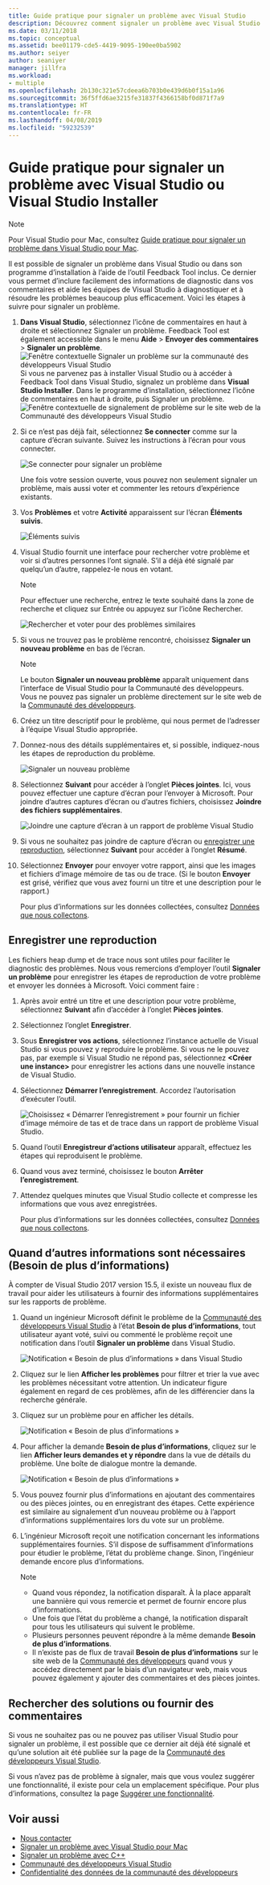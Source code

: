 ```yaml
---
title: Guide pratique pour signaler un problème avec Visual Studio
description: Découvrez comment signaler un problème avec Visual Studio.
ms.date: 03/11/2018
ms.topic: conceptual
ms.assetid: bee01179-cde5-4419-9095-190ee0ba5902
ms.author: seiyer
author: seaniyer
manager: jillfra
ms.workload:
- multiple
ms.openlocfilehash: 2b130c321e57cdeea6b703b0e439d6b0f15a1a96
ms.sourcegitcommit: 36f5ffd6ae3215fe31837f4366158bf0d871f7a9
ms.translationtype: HT
ms.contentlocale: fr-FR
ms.lasthandoff: 04/08/2019
ms.locfileid: "59232539"
---
```

# <a name="how-to-report-a-problem-with-visual-studio-or-visual-studio-installer"></a>Guide pratique pour signaler un problème avec Visual Studio ou Visual Studio Installer

> [!NOTE]
> Pour Visual Studio pour Mac, consultez [Guide pratique pour signaler un problème dans Visual Studio pour Mac](/visualstudio/mac/report-a-problem).

Il est possible de signaler un problème dans Visual Studio ou dans son programme d’installation à l’aide de l’outil Feedback Tool inclus. Ce dernier vous permet d’inclure facilement des informations de diagnostic dans vos commentaires et aide les équipes de Visual Studio à diagnostiquer et à résoudre les problèmes beaucoup plus efficacement. Voici les étapes à suivre pour signaler un problème.

1. **Dans Visual Studio**, sélectionnez l’icône de commentaires en haut à droite et sélectionnez Signaler un problème. Feedback Tool est également accessible dans le menu **Aide** > **Envoyer des commentaires** > **Signaler un problème**.
![Fenêtre contextuelle Signaler un problème sur la communauté des développeurs Visual Studio](media/vsfeedbackentry.png) Si vous ne parvenez pas à installer Visual Studio ou à accéder à Feedback Tool dans Visual Studio, signalez un problème dans **Visual Studio Installer**.  Dans le programme d’installation, sélectionnez l’icône de commentaires en haut à droite, puis Signaler un problème.
![Fenêtre contextuelle de signalement de problème sur le site web de la Communauté des développeurs Visual Studio](media/installer.png)

1. Si ce n’est pas déjà fait, sélectionnez **Se connecter** comme sur la capture d’écran suivante. Suivez les instructions à l’écran pour vous connecter.

   ![Se connecter pour signaler un problème](../ide/media/sign-in-new-ux.png)

   Une fois votre session ouverte, vous pouvez non seulement signaler un problème, mais aussi voter et commenter les retours d’expérience existants.

1. Vos **Problèmes** et votre **Activité** apparaissent sur l’écran **Éléments suivis**.

   ![Éléments suivis](../ide/media/items-i-follow.png)

1. Visual Studio fournit une interface pour rechercher votre problème et voir si d’autres personnes l’ont signalé. S’il a déjà été signalé par quelqu’un d’autre, rappelez-le nous en votant.
   > [!NOTE]
   > Pour effectuer une recherche, entrez le texte souhaité dans la zone de recherche et cliquez sur Entrée ou appuyez sur l’icône Rechercher.

   ![Rechercher et voter pour des problèmes similaires](../ide/media/search-and-vote.png)

1. Si vous ne trouvez pas le problème rencontré, choisissez **Signaler un nouveau problème** en bas de l’écran.

   > [!NOTE]
   > Le bouton **Signaler un nouveau problème** apparaît uniquement dans l’interface de Visual Studio pour la Communauté des développeurs. Vous ne pouvez pas signaler un problème directement sur le site web de la [Communauté des développeurs](https://developercommunity.visualstudio.com/).

1. Créez un titre descriptif pour le problème, qui nous permet de l’adresser à l’équipe Visual Studio appropriée.

1. Donnez-nous des détails supplémentaires et, si possible, indiquez-nous les étapes de reproduction du problème.

   ![Signaler un nouveau problème](../ide/media/report-new-problem.png)

1. Sélectionnez **Suivant** pour accéder à l’onglet **Pièces jointes**. Ici, vous pouvez effectuer une capture d’écran pour l’envoyer à Microsoft. Pour joindre d’autres captures d’écran ou d’autres fichiers, choisissez **Joindre des fichiers supplémentaires**.

   ![Joindre une capture d’écran à un rapport de problème Visual Studio](media/report-a-problem-screenshot.png)

1. Si vous ne souhaitez pas joindre de capture d’écran ou [enregistrer une reproduction](#record-a-repro), sélectionnez **Suivant** pour accéder à l’onglet **Résumé**.

1. Sélectionnez **Envoyer** pour envoyer votre rapport, ainsi que les images et fichiers d’image mémoire de tas ou de trace. (Si le bouton **Envoyer** est grisé, vérifiez que vous avez fourni un titre et une description pour le rapport.)

   Pour plus d’informations sur les données collectées, consultez [Données que nous collectons](developer-community-privacy.md#data-we-collect).

## <a name="record-a-repro"></a>Enregistrer une reproduction

Les fichiers heap dump et de trace nous sont utiles pour faciliter le diagnostic des problèmes. Nous vous remercions d’employer l’outil **Signaler un problème** pour enregistrer les étapes de reproduction de votre problème et envoyer les données à Microsoft. Voici comment faire :

1. Après avoir entré un titre et une description pour votre problème, sélectionnez **Suivant** afin d’accéder à l’onglet **Pièces jointes**.

1. Sélectionnez l’onglet **Enregistrer**.

1. Sous **Enregistrer vos actions**, sélectionnez l’instance actuelle de Visual Studio si vous pouvez y reproduire le problème. Si vous ne le pouvez pas, par exemple si Visual Studio ne répond pas, sélectionnez **\<Créer une instance>** pour enregistrer les actions dans une nouvelle instance de Visual Studio.

1. Sélectionnez **Démarrer l’enregistrement**. Accordez l’autorisation d’exécuter l’outil.

   ![Choisissez « Démarrer l’enregistrement » pour fournir un fichier d’image mémoire de tas et de trace dans un rapport de problème Visual Studio.](../ide/media/record-dialog-box.png)

1. Quand l’outil **Enregistreur d’actions utilisateur** apparaît, effectuez les étapes qui reproduisent le problème.

1. Quand vous avez terminé, choisissez le bouton **Arrêter l’enregistrement**.

1. Attendez quelques minutes que Visual Studio collecte et compresse les informations que vous avez enregistrées.

   Pour plus d’informations sur les données collectées, consultez [Données que nous collectons](developer-community-privacy.md#data-we-collect).

## <a name="when-further-information-is-needed-need-more-info"></a>Quand d’autres informations sont nécessaires (Besoin de plus d’informations)

À compter de Visual Studio 2017 version 15.5, il existe un nouveau flux de travail pour aider les utilisateurs à fournir des informations supplémentaires sur les rapports de problème.

1. Quand un ingénieur Microsoft définit le problème de la [Communauté des développeurs Visual Studio](https://developercommunity.visualstudio.com/) à l’état **Besoin de plus d’informations**, tout utilisateur ayant voté, suivi ou commenté le problème reçoit une notification dans l’outil **Signaler un problème** dans Visual Studio.

   ![Notification « Besoin de plus d’informations » dans Visual Studio](../ide/media/nmi-notification.png)

1. Cliquez sur le lien **Afficher les problèmes** pour filtrer et trier la vue avec les problèmes nécessitant votre attention. Un indicateur figure également en regard de ces problèmes, afin de les différencier dans la recherche générale.

1. Cliquez sur un problème pour en afficher les détails.

   ![Notification « Besoin de plus d’informations »](../ide/media/nmi-details-view.png)

1. Pour afficher la demande **Besoin de plus d’informations**, cliquez sur le lien **Afficher leurs demandes et y répondre** dans la vue de détails du problème. Une boîte de dialogue montre la demande.

   ![Notification « Besoin de plus d’informations »](../ide/media/nmi-request.png)

1. Vous pouvez fournir plus d’informations en ajoutant des commentaires ou des pièces jointes, ou en enregistrant des étapes. Cette expérience est similaire au signalement d’un nouveau problème ou à l’apport d’informations supplémentaires lors du vote sur un problème.

1. L’ingénieur Microsoft reçoit une notification concernant les informations supplémentaires fournies. S’il dispose de suffisamment d’informations pour étudier le problème, l’état du problème change. Sinon, l’ingénieur demande encore plus d’informations.

   > [!NOTE]
   > * Quand vous répondez, la notification disparaît. À la place apparaît une bannière qui vous remercie et permet de fournir encore plus d’informations.
   > * Une fois que l’état du problème a changé, la notification disparaît pour tous les utilisateurs qui suivent le problème.
   > * Plusieurs personnes peuvent répondre à la même demande **Besoin de plus d’informations**.
   > * Il n’existe pas de flux de travail **Besoin de plus d’informations** sur le site web de la [Communauté des développeurs](https://developercommunity.visualstudio.com/) quand vous y accédez directement par le biais d’un navigateur web, mais vous pouvez également y ajouter des commentaires et des pièces jointes.

## <a name="search-for-solutions-or-provide-feedback"></a>Rechercher des solutions ou fournir des commentaires

Si vous ne souhaitez pas ou ne pouvez pas utiliser Visual Studio pour signaler un problème, il est possible que ce dernier ait déjà été signalé et qu’une solution ait été publiée sur la page de la [Communauté des développeurs Visual Studio](https://developercommunity.visualstudio.com/).

Si vous n’avez pas de problème à signaler, mais que vous voulez suggérer une fonctionnalité, il existe pour cela un emplacement spécifique. Pour plus d’informations, consultez la page [Suggérer une fonctionnalité](https://developercommunity.visualstudio.com/content/idea/post.html?space=8).

## <a name="see-also"></a>Voir aussi

* [Nous contacter](../ide/talk-to-us.md)
* [Signaler un problème avec Visual Studio pour Mac](/visualstudio/mac/report-a-problem)
* [Signaler un problème avec C++](/cpp/how-to-report-a-problem-with-the-visual-cpp-toolset)
* [Communauté des développeurs Visual Studio](https://developercommunity.visualstudio.com/)
* [Confidentialité des données de la communauté des développeurs](developer-community-privacy.md)
